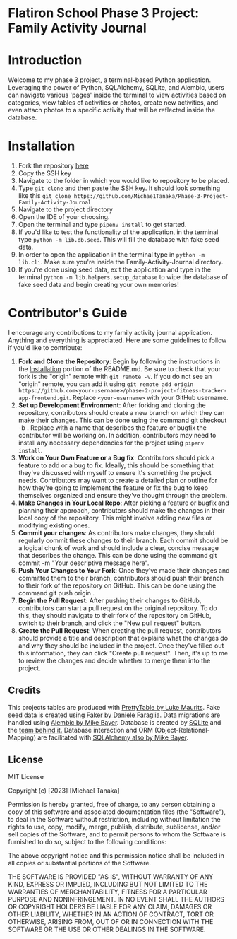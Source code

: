 # Flatiron School Phase 3 Project: Family Activity Journal

# Introduction

Welcome to my phase 3 project, a terminal-based Python application. Leveraging the power of Python, SQLAlchemy, SQLite, and Alembic, users can navigate various 'pages' inside the terminal to view activities based on categories, view tables of activities or photos, create new activities, and even attach photos to a specific activity that will be reflected inside the database.

# Installation

1. Fork the repository [here](https://github.com/Michae1Tanaka/Phase-3-Project-Family-Activity-Journal)
2. Copy the SSH key
3. Navigate to the folder in which you would like to repository to be placed.
4. Type `git clone` and then paste the SSH key. It should look something like this `git clone https://github.com/Michae1Tanaka/Phase-3-Project-Family-Activity-Journal`
5. Navigate to the project directory
6. Open the IDE of your choosing.
7. Open the terminal and type `pipenv install` to get started.
8. If you'd like to test the functionality of the application, in the terminal type `python -m lib.db.seed`. This will fill the database with fake seed data.
9. In order to open the application in the terminal type in `python -m lib.cli`. Make sure you're inside the Family-Activity-Journal directory.
10. If you're done using seed data, exit the application and type in the terminal `python -m lib.helpers.setup_database` to wipe the database of fake seed data and begin creating your own memories!

# Contributor's Guide

I encourage any contributions to my family activity journal application. Anything and everything is appreciated. Here are some guidelines to follow if you'd like to contribute:

1. **Fork and Clone the Repository**:
   Begin by following the instructions in the [Installation](#installation) portion of the README.md. Be sure to check that your fork is the "origin" remote with `git remote -v`. If you do not see an "origin" remote, you can add it using `git remote add origin https://github.com<your-username>/phase-2-project-fitness-tracker-app-frontend.git`. Replace `<your-username>` with your GitHub username.
2. **Set up Development Environment**:
   After forking and cloning the repository, contributors should create a new branch on which they can make their changes. This can be done using the command git checkout -b <branch-name>. Replace <branch-name> with a name that describes the feature or bugfix the contributor will be working on. In addition, contributors may need to install any necessary dependencies for the project using `pipenv install`.
3. **Work on Your Own Feature or a Bug fix**:
   Contributors should pick a feature to add or a bug to fix. Ideally, this should be something that they've discussed with myself to ensure it's something the project needs. Contributors may want to create a detailed plan or outline for how they're going to implement the feature or fix the bug to keep themselves organized and ensure they've thought through the problem.
4. **Make Changes in Your Local Repo**:
   After picking a feature or bugfix and planning their approach, contributors should make the changes in their local copy of the repository. This might involve adding new files or modifying existing ones.
5. **Commit your changes**:
   As contributors make changes, they should regularly commit these changes to their branch. Each commit should be a logical chunk of work and should include a clear, concise message that describes the change. This can be done using the command git commit -m "Your descriptive message here".
6. **Push Your Changes to Your Fork**:
   Once they've made their changes and committed them to their branch, contributors should push their branch to their fork of the repository on GitHub. This can be done using the command git push origin <branch-name>.
7. **Begin the Pull Request**:
   After pushing their changes to GitHub, contributors can start a pull request on the original repository. To do this, they should navigate to their fork of the repository on GitHub, switch to their branch, and click the "New pull request" button.
8. **Create the Pull Request**:
   When creating the pull request, contributors should provide a title and description that explains what the changes do and why they should be included in the project. Once they've filled out this information, they can click "Create pull request". Then, it's up to me to review the changes and decide whether to merge them into the project.

## Credits

This projects tables are produced with [PrettyTable by Luke Maurits](https://pypi.org/project/prettytable/). Fake seed data is created using [Faker by Daniele Faraglia](https://faker.readthedocs.io/en/master/). Data migrations are handled using [Alembic by Mike Bayer](https://alembic.sqlalchemy.org/en/latest/index.html). Database is created by [SQLite](https://www.sqlite.org/index.html) and the [team behind it.](https://www.sqlite.org/crew.html) Database interaction and ORM (Object-Relational-Mapping) are facilitated with [SQLAlchemy also by Mike Bayer](https://docs.sqlalchemy.org/en/20/).

## License

MIT License

Copyright (c) [2023] [Michael Tanaka]

Permission is hereby granted, free of charge, to any person obtaining a copy
of this software and associated documentation files (the "Software"), to deal
in the Software without restriction, including without limitation the rights
to use, copy, modify, merge, publish, distribute, sublicense, and/or sell
copies of the Software, and to permit persons to whom the Software is
furnished to do so, subject to the following conditions:

The above copyright notice and this permission notice shall be included in all
copies or substantial portions of the Software.

THE SOFTWARE IS PROVIDED "AS IS", WITHOUT WARRANTY OF ANY KIND, EXPRESS OR
IMPLIED, INCLUDING BUT NOT LIMITED TO THE WARRANTIES OF MERCHANTABILITY,
FITNESS FOR A PARTICULAR PURPOSE AND NONINFRINGEMENT. IN NO EVENT SHALL THE
AUTHORS OR COPYRIGHT HOLDERS BE LIABLE FOR ANY CLAIM, DAMAGES OR OTHER
LIABILITY, WHETHER IN AN ACTION OF CONTRACT, TORT OR OTHERWISE, ARISING FROM,
OUT OF OR IN CONNECTION WITH THE SOFTWARE OR THE USE OR OTHER DEALINGS IN THE
SOFTWARE.
